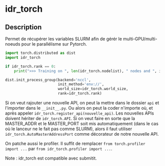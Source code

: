 # idr_torch

## Description

Permet de récupérer les variables SLURM afin de gérér le multi-GPU/multi-noeuds pour le parallélisme sur Pytorch.

```python
import torch.distributed as dist
import idr_torch

if idr_torch.rank == 0:
    print(">>> Training on ", len(idr_torch.nodelist), " nodes and ", idr_torch.world_size, " processes") 

dist.init_process_group(backend='nccl', 
                        init_method='env://', 
                        world_size=idr_torch.world_size, 
                        rank=idr_torch.rank)
```


Si on veut rajouter une nouvelle API, on peut la mettre dans le dossier `api` et l'importer dans le `__init__.py`. Ou alors on peut la coder n'importe où, et après appeler `idr_torch.register_api(nouvelle_api)`.
Les nouvelles APIs doivent hériter de `idr_torch.API`. Si on veut faire en sorte que la MASTER_ADDR et le MASTER_PORT soit mis automatiquement (dans le cas où le lanceur ne le fait pas comme SLURM), alors il faut utiliser `idr_torch.AutoMasterAddressPort` comme décorateur de notre nouvelle API.

On patche aussi le profiler. Il suffit de remplacer `from torch.profiler import ...` par `from idr_torch.profiler import ...`.

Note : idr_torch est compatible avec submitit.
